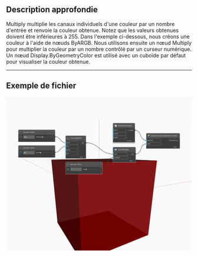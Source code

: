 ## Description approfondie
Multiply multiplie les canaux individuels d'une couleur par un nombre d'entrée et renvoie la couleur obtenue. Notez que les valeurs obtenues doivent être inférieures à 255. Dans l'exemple ci-dessous, nous créons une couleur à l'aide de nœuds ByARGB. Nous utilisons ensuite un nœud Multiply pour multiplier la couleur par un nombre contrôlé par un curseur numérique. Un nœud Display.ByGeometryColor est utilisé avec un cuboïde par défaut pour visualiser la couleur obtenue.
___
## Exemple de fichier

![Multiply](./DSCore.Color.Multiply_img.jpg)

